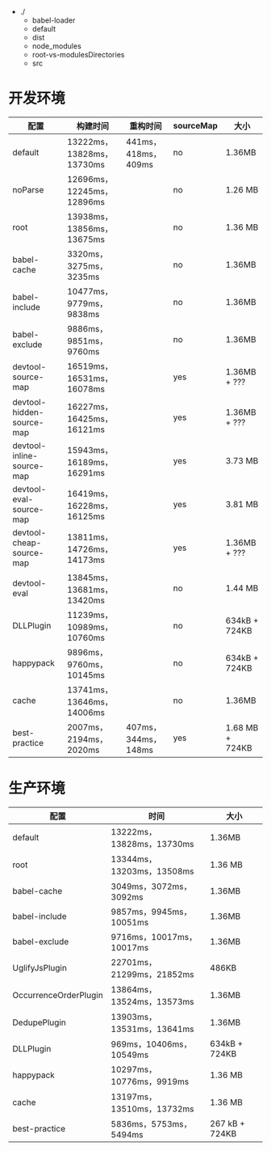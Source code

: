 + ./
    - babel-loader
    - default
    - dist
    - node_modules
    - root-vs-modulesDirectories
    - src

# 开发环境
| 配置 | 构建时间 | 重构时间 | sourceMap | 大小 |
| --- | --- | --- | --- | --- |
| default | 13222ms，13828ms，13730ms | 441ms，418ms，409ms | no | 1.36MB |
| noParse | 12696ms，12245ms，12896ms | | no | 1.26 MB |
| root | 13938ms，13856ms，13675ms | | no | 1.36 MB |
| babel-cache | 3320ms，3275ms，3235ms | | no | 1.36MB |
| babel-include | 10477ms，9779ms，9838ms | | no | 1.36MB |
| babel-exclude | 9886ms，9851ms，9760ms | | no | 1.36MB |
| devtool-source-map | 16519ms，16531ms，16078ms | | yes | 1.36MB + ??? |
| devtool-hidden-source-map | 16227ms，16425ms，16121ms | | yes | 1.36MB + ???|
| devtool-inline-source-map | 15943ms，16189ms，16291ms | | yes | 3.73 MB |
| devtool-eval-source-map | 16419ms，16228ms，16125ms | | yes | 3.81 MB |
| devtool-cheap-source-map | 13811ms，14726ms，14173ms | | yes | 1.36MB + ??? |
| devtool-eval | 13845ms，13681ms，13420ms | | no | 1.44 MB |
| DLLPlugin | 11239ms，10989ms，10760ms | | no | 634kB + 724KB |
| happypack | 9896ms，9760ms，10145ms | | no | 634kB + 724KB |
| cache | 13741ms，13646ms，14006ms | | no | 1.36MB |
| best-practice | 2007ms，2194ms，2020ms | 407ms，344ms，148ms | yes | 1.68 MB + 724KB |

# 生产环境
| 配置 | 时间 | 大小 |
| --- | --- | --- |
| default | 13222ms，13828ms，13730ms | 1.36MB |
| root | 13344ms，13203ms，13508ms | 1.36 MB |
| babel-cache | 3049ms，3072ms，3092ms | 1.36MB |
| babel-include | 9857ms，9945ms，10051ms | 1.36MB |
| babel-exclude | 9716ms，10017ms，10017ms | 1.36MB |
| UglifyJsPlugin | 22701ms，21299ms，21852ms | 486KB |
| OccurrenceOrderPlugin | 13864ms，13524ms，13573ms | 1.36MB |
| DedupePlugin | 13903ms，13531ms，13641ms | 1.36MB |
| DLLPlugin | 969ms，10406ms，10549ms | 634kB + 724KB |
| happypack | 10297ms，10776ms，9919ms | 1.36 MB |
| cache | 13197ms，13510ms，13732ms | 1.36 MB |
| best-practice | 5836ms，5753ms，5494ms | 267 kB + 724KB |
